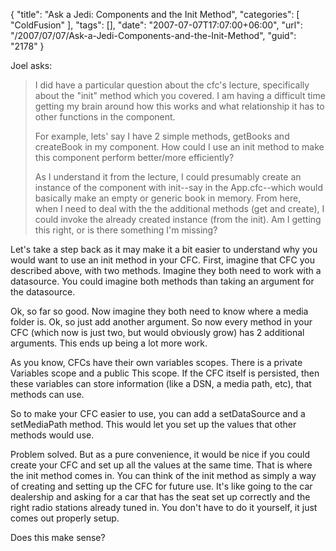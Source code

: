 {
	"title": "Ask a Jedi: Components and the Init Method",
	"categories": [
		"ColdFusion"
	],
	"tags": [],
	"date": "2007-07-07T17:07:00+06:00",
	"url": "/2007/07/07/Ask-a-Jedi-Components-and-the-Init-Method",
	"guid": "2178"
}

Joel asks:

<blockquote>
I did have a particular question about the cfc's lecture,
specifically about the "init" method which you covered.  I am having a difficult time getting my brain around how this works and what relationship it has to other functions in the component. 

For example, lets' say I have 2 simple
methods, getBooks and createBook in my component.  How could I use an init method to make this component perform better/more efficiently? 

As I understand it from the lecture, I could presumably create an instance of the component with init--say in the App.cfc--which would basically make an empty or
generic book in memory.  From here, when I need to deal with the the additional methods (get and create), I could invoke the already created instance (from the init).  Am I getting this right, or is there something I'm missing?
</blockquote>

Let's take a step back as it may make it a bit easier to understand why you would want to use an init method in your CFC. First, imagine that CFC you described above, with two methods. Imagine they both need to work with a datasource. You could imagine both methods than taking an argument for the datasource.

Ok, so far so good. Now imagine they both need to know where a media folder is. Ok, so just add another argument. So now every method in your CFC (which now is just two, but would obviously grow) has 2 additional arguments. This ends up being a lot more work. 

As you know, CFCs have their own variables scopes. There is a private Variables scope and a public This scope. If the CFC itself is persisted, then these variables can store information (like a DSN, a media path, etc), that methods can use. 

So to make your CFC easier to use, you can add a setDataSource and a setMediaPath method. This would let you set up the values that other methods would use. 

Problem solved. But as a pure convenience, it would be nice if you could create your CFC and set up all the values at the same time. That is where the init method comes in. You can think of the init method as simply a way of creating and setting up the CFC for future use. It's like going to the car dealership and asking for a car that has the seat set up correctly and the right radio stations already tuned in. You don't have to do it yourself, it just comes out properly setup. 

Does this make sense?